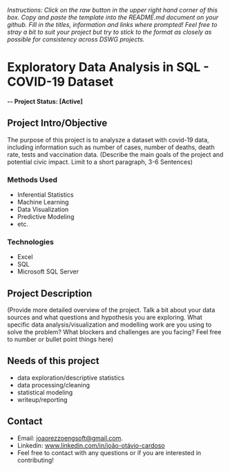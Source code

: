 *Instructions: Click on the raw button in the upper right hand corner of this box.  Copy and paste the template into the README.md document on your github.  Fill in the titles, information and links where prompted! Feel free to stray a bit to suit your project but try to stick to the format as closely as possible for consistency across DSWG projects.*

# Exploratory Data Analysis in SQL - COVID-19 Dataset

#### -- Project Status: [Active]

## Project Intro/Objective
The purpose of this project is to analysze a dataset with covid-19 data, including information such as number of cases, number of deaths, death rate, tests and vaccination data.
(Describe the main goals of the project and potential civic impact. Limit to a short paragraph, 3-6 Sentences)

### Methods Used
* Inferential Statistics
* Machine Learning
* Data Visualization
* Predictive Modeling
* etc.

### Technologies
* Excel
* SQL
* Microsoft SQL Server


## Project Description
(Provide more detailed overview of the project.  Talk a bit about your data sources and what questions and hypothesis you are exploring. What specific data analysis/visualization and modelling work are you using to solve the problem? What blockers and challenges are you facing?  Feel free to number or bullet point things here)

## Needs of this project

- data exploration/descriptive statistics
- data processing/cleaning
- statistical modeling
- writeup/reporting

## Contact
* Email: joaorezzoengsoft@gmail.com.  
* Linkedin: www.linkedin.com/in/joão-otávio-cardoso
* Feel free to contact with any questions or if you are interested in contributing!
